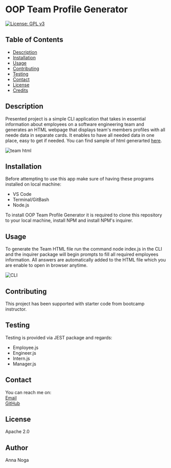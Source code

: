 # OOP Team Profile Generator

 [![License: GPL v3](https://img.shields.io/badge/License-GPLv3-blue.svg)](https://www.gnu.org/licenses/gpl-3.0)

## Table of Contents
  * [Description](#description)
  * [Installation](#installation)
  * [Usage](#usage)
  * [Contributing](#contributing)
  * [Testing](#testing)
  * [Contact](#contact)
  * [License](#license)
  * [Credits](#credits)

## Description
Presented project is a simple CLI application that takes in essential information about employees on a software engineering team and generates an HTML webpage that displays team's members profiles with all neede data in separate cards. It enables to have all needed data in one place, easy to get if needed. You can find sample of html generarted [here](https://github.com/mrsannanoga/OOP-team-profile-generator/blob/main/output/team.html). 

![team html](../OOP-team-profile-generator/images/Screenshot%202023-02-27%20at%2019.31.16.png)

## Installation
Before attempting to use this app make sure of having these programs installed on local machine:

- VS Code
- Terminal/GitBash
- Node.js


To install OOP Team Profile Generator it is required to clone this repository to your local machine, install NPM and install NPM's inquirer.

## Usage
To generate the Team HTML file run the command node index.js in the CLI and the inquirer package will begin prompts to fill all required employees information. All answers are automatically added to the HTML file which you are enable to open in browser anytime. 

![CLI](../OOP-team-profile-generator/images/Screenshot%202023-02-27%20at%2019.28.44.png)

## Contributing
This project has been supported with starter code from bootcamp instructor.
      
## Testing
Testing is provided via JEST package and regards:
- Employee.js 
- Engineer.js 
- Intern.js 
- Manager.js

## Contact
You can reach me on: </br>
[Email](mailto:mrs.anna.noga@gmail.com) </br>
[GitHub](https://github.com/mrsannanoga) 

## License
Apache 2.0

## Author
Anna Noga
  
  